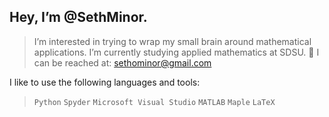 ## Hey, I’m @SethMinor.
> I’m interested in trying to wrap my small brain around mathematical applications.
> I’m currently studying applied mathematics at SDSU. 🌱
> I can be reached at: sethominor@gmail.com

I like to use the following languages and tools:
> `Python`
> `Spyder`
> `Microsoft Visual Studio`
> `MATLAB`
> `Maple`
> `LaTeX`
